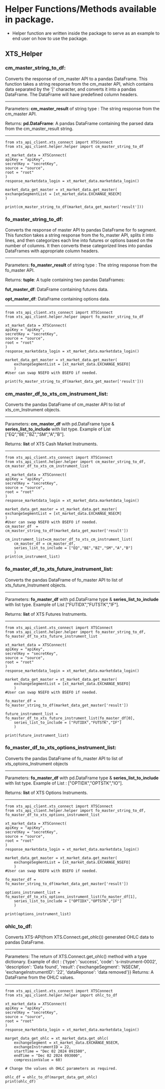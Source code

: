# Helper Functions/Methods available in package.
* Helper function are written inside the package to serve as an example to end user on how to use the package.
## __XTS_Helper__

### __cm_master_string_to_df__:  
Converts the response of cm_master API to a pandas DataFrame. This function takes a string response from the cm_master API, which contains data separated by the '|' character, and converts it into a pandas DataFrame.  The DataFrame will have predefined column headers.
___

Parameters: __cm_master_result__ of string type : The string response from the cm_master API.

Returns: __pd.DataFrame__: A pandas DataFrame containing the parsed data from the cm_master_result string.
___
```
from xts_api_client.xts_connect import XTSConnect
from xts_api_client.helper.helper import cm_master_string_to_df

xt_market_data = XTSConnect(
apiKey = "apiKey",
secretKey = "secretKey",
source = "source",
root = "root"
)
response_marketdata_login = xt_market_data.marketdata_login()

market_data_get_master = xt_market_data.get_master(
exchangeSegmentList = [xt_market_data.EXCHANGE_NSECM]
)

print(cm_master_string_to_df(market_data_get_master['result']))
```

### __fo_master_string_to_df__:
Converts the response of master API to pandas DataFrame for fo segment. This function takes a string response from the fo_master API, splits it into lines, and then categorizes each line into futures or options based on the number of columns. It then converts these categorized lines into pandas DataFrames with appropriate column headers.
___       

Parameters: __fo_master_result__ of string type : The string response from the fo_master API.

Returns: __tuple__: A tuple containing two pandas DataFrames:

__fut_master_df__: DataFrame containing futures data.

__opt_master_df__: DataFrame containing options data.

___
```
from xts_api_client.xts_connect import XTSConnect
from xts_api_client.helper.helper import fo_master_string_to_df

xt_market_data = XTSConnect(
apiKey = "apiKey",
secretKey = "secretKey",
source = "source",
root = "root"
)
response_marketdata_login = xt_market_data.marketdata_login()

market_data_get_master = xt_market_data.get_master(
    exchangeSegmentList = [xt_market_data.EXCHANGE_NSEFO]
    )
#User can swap NSEFO with BSEFO if needed.

print(fo_master_string_to_df(market_data_get_master['result']))
```
### __cm_master_df_to_xts_cm_instrument_list__:
Converts the pandas DataFrame of cm_master API to list of xts_cm_Instrument objects.
___

Parameters: __cm_master_df__ with pd.DataFrame type & __series_list_to_include__ with list type. Example of List ["EQ","BE","BZ","SM","A","B"].

Returns: __list__ of XTS Cash Market Instruments.
___
```
from xts_api_client.xts_connect import XTSConnect
from xts_api_client.helper.helper import cm_master_string_to_df, cm_master_df_to_xts_cm_instrument_list

xt_market_data = XTSConnect(
apiKey = "apiKey",
secretKey = "secretKey",
source = "source",
root = "root"
)
response_marketdata_login = xt_market_data.marketdata_login()

market_data_get_master = xt_market_data.get_master(
exchangeSegmentList = [xt_market_data.EXCHANGE_NSECM]
)
#User can swap NSEFO with BSEFO if needed.
cm_master_df  = cm_master_string_to_df(market_data_get_master['result'])

cm_instrument_list=cm_master_df_to_xts_cm_instrument_list(
    cm_master_df = cm_master_df,
    series_list_to_include = ["EQ","BE","BZ","SM","A","B"]
    )
print(cm_instrument_list)
```
### __fo_master_df_to_xts_future_instrument_list__:
Converts the pandas DataFrame of fo_master API to list of xts_future_Instrument objects.
___   

Parameters: __fo_master_df__ with pd.DataFrame type & __series_list_to_include__ with list type. Example of List ["FUTIDX","FUTSTK","IF"].

Returns: __list__ of XTS Futures Instruments.
___
```
from xts_api_client.xts_connect import XTSConnect
from xts_api_client.helper.helper import fo_master_string_to_df, fo_master_df_to_xts_future_instrument_list

xt_market_data = XTSConnect(
apiKey = "apiKey",
secretKey = "secretKey",
source = "source",
root = "root"
)
response_marketdata_login = xt_market_data.marketdata_login()

market_data_get_master = xt_market_data.get_master(
    exchangeSegmentList = [xt_market_data.EXCHANGE_NSEFO]
    )
#User can swap NSEFO with BSEFO if needed.

fo_master_df = fo_master_string_to_df(market_data_get_master['result'])

future_instrument_list = fo_master_df_to_xts_future_instrument_list(fo_master_df[0],
    series_list_to_include = ["FUTIDX","FUTSTK","IF"]
    )

print(future_instrument_list)
```
### __fo_master_df_to_xts_options_instrument_list__:
Converts the pandas DataFrame of fo_master API to list of xts_optoins_Instrument objects
___ 
Parameters: __fo_master_df__ with pd.DataFrame type & __series_list_to_include__ with list type. Example of List : ["OPTIDX","OPTSTK","IO"].

Returns: __list__ of XTS Options Instruments.
___
```
from xts_api_client.xts_connect import XTSConnect
from xts_api_client.helper.helper import fo_master_string_to_df, fo_master_df_to_xts_options_instrument_list

xt_market_data = XTSConnect(
apiKey = "apiKey",
secretKey = "secretKey",
source = "source",
root = "root"
)
response_marketdata_login = xt_market_data.marketdata_login()

market_data_get_master = xt_market_data.get_master(
    exchangeSegmentList = [xt_market_data.EXCHANGE_NSEFO]
    )
#User can swap NSEFO with BSEFO if needed.

fo_master_df = fo_master_string_to_df(market_data_get_master['result'])

options_instrument_list = fo_master_df_to_xts_options_instrument_list(fo_master_df[1],
    series_list_to_include = ["OPTIDX","OPTSTK","IF"]
    )

print(options_instrument_list)
```
### __ohlc_to_df__:
Converts XTS-API(from XTS.Connect.get_ohlc()) generated OHLC data to pandas DataFrame.
___
Parameters: The return of XTS.Connect.get_ohlc() method with a type dictionary. Example of dict : {'type': 'success', 'code': 's-instrument-0002', 'description': 'Data found', 'result': {'exchangeSegment': 'NSECM', 'exchangeInstrumentID': '22', 'dataReponse': 'data removed'}}
Returns: A DataFrame from the OHLC values.
___

```
from xts_api_client.xts_connect import XTSConnect
from xts_api_client.helper.helper import ohlc_to_df

xt_market_data = XTSConnect(
apiKey = "apiKey",
secretKey = "secretKey",
source = "source",
root = "root"
)
response_marketdata_login = xt_market_data.marketdata_login()

marget_data_get_ohlc = xt_market_data.get_ohlc(
    exchangeSegment = xt_market_data.EXCHANGE_NSECM,
    exchangeInstrumentID = 22,
    startTime = "Dec 02 2024 091500",
    endTime = "Dec 02 2024 093000",
    compressionValue = 60)

# Change the values oh OHLC parameters as required.

ohlc_df = ohlc_to_df(marget_data_get_ohlc)
print(ohlc_df)
```